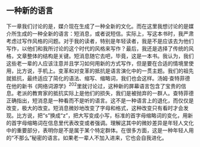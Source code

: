## 一种新的语言

下一章我们讨论的是，媒介现在生成了一种全新的文化。而在这里我想讨论的是媒介所生成的一种全新的语言：短消息，或者说短信。实际上，写这本书时，我严肃考虑过写作风格的问题。对于我的读者，特别是年轻读者，我是不是应该去为他们写作，以他们和我所讨论的这个时代的风格来写作？最后，我还是选择了传统的风格，文章整体的结构是关键。短消息随它去吧，毕竟，这是一本书。我认为，我们这些老一辈的人应该注意并且学习如何用新的方式写作，但是要在合适的情境里使用，比方说，手机上。变革和对变革的抵抗是语言演化中的一贯主题。我们的祖先就抵抗，最终适应了简化的语法、缩写、缩略词，我们也会这样。汤姆·查特菲德在他的新书《网络词源学》<sup>202</sup>里就讨论过，这种新的屏幕语言包含了宝贵的信息。老派的教育家的抵抗实际上是他们的损失，我们是被抛弃的一群人。查特菲德正确指出，短消息是一种看而不是听的语言。这不是一种语言上的退化，而仅仅是改变，极大的改变。短消息微妙地改变了字母和格式，这种改变只有看时才会发现。比方说，把“s”换成“z”，把大写变成小写，标准的首字母缩略词的变化，用新的首字母缩略词在信息里代表改变或者强调。理解这其中的微妙差异是年轻人文化中的重要部分，表明你是不是属于某个特定群体。在很多方面，这是一种年轻人用的“不那么”秘密的语言。如果老一辈人不加入进来，它也会自我进化。<span id="part0122.html"></span>